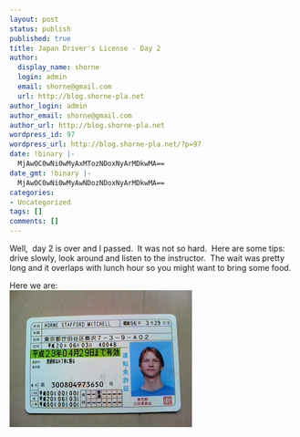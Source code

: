 ```yaml
---
layout: post
status: publish
published: true
title: Japan Driver's License - Day 2
author:
  display_name: shorne
  login: admin
  email: shorne@gmail.com
  url: http://blog.shorne-pla.net
author_login: admin
author_email: shorne@gmail.com
author_url: http://blog.shorne-pla.net
wordpress_id: 97
wordpress_url: http://blog.shorne-pla.net/?p=97
date: !binary |-
  MjAwOC0wNi0wMyAxMTozNDoxNyArMDkwMA==
date_gmt: !binary |-
  MjAwOC0wNi0wMyAwNDozNDoxNyArMDkwMA==
categories:
- Uncategorized
tags: []
comments: []
---
```

<p>Well,  day 2 is over and I passed.  It was not so hard.  Here are some tips: drive slowly, look around and listen to the instructor.  The wait was pretty long and it overlaps with lunch hour so you might want to bring some food.</p>
<p>Here we are:<br />
<img src="/content/2008/06/shorne-dl.jpg" alt="Drivers License" /></p>
